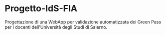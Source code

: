 # Progetto-IdS-FIA
Progettazione di una WebApp per validazione automatizzata dei Green Pass per i docenti dell'Università degli Studi di Salerno.
